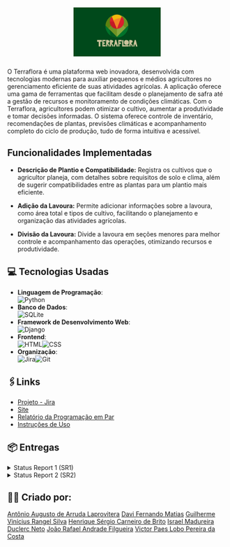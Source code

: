 <h1 align="center"> <img src="img/terraflora.jpeg" width="200"/></h1>

O Terraflora é uma plataforma web inovadora, desenvolvida com tecnologias modernas para auxiliar pequenos e médios agricultores no gerenciamento eficiente de suas atividades agrícolas. A aplicação oferece uma gama de ferramentas que facilitam desde o planejamento de safra até a gestão de recursos e monitoramento de condições climáticas.
Com o Terraflora, agricultores podem otimizar o cultivo, aumentar a produtividade e tomar decisões informadas. O sistema oferece controle de inventário, recomendações de plantas, previsões climáticas e acompanhamento completo do ciclo de produção, tudo de forma intuitiva e acessível.

## Funcionalidades Implementadas

- **Descrição de Plantio e Compatibilidade:** Registra os cultivos que o agricultor planeja, com detalhes sobre requisitos de solo e clima, além de sugerir compatibilidades entre as plantas para um plantio mais eficiente.

- **Adição da Lavoura:** Permite adicionar informações sobre a lavoura, como área total e tipos de cultivo, facilitando o planejamento e organização das atividades agrícolas.

- **Divisão da Lavoura:** Divide a lavoura em seções menores para melhor controle e acompanhamento das operações, otimizando recursos e produtividade.

## 💻 Tecnologias Usadas

- **Linguagem de Programação**:<br>![Python](https://img.shields.io/badge/Python-3776AB?style=for-the-badge&logo=python&logoColor=white)
- **Banco de Dados**:<br>![SQLite](https://img.shields.io/badge/SQLite-003B57?style=for-the-badge&logo=sqlite&logoColor=white)
- **Framework de Desenvolvimento Web**:<br>![Django](https://img.shields.io/badge/Django-092E20?style=for-the-badge&logo=django&logoColor=white)
- **Frontend**:<br>![HTML](https://img.shields.io/badge/HTML5-E34F26?style=for-the-badge&logo=html5&logoColor=white)![CSS](https://img.shields.io/badge/CSS3-1572B6?style=for-the-badge&logo=css3&logoColor=white)
- **Organização**:<br>![Jira](https://img.shields.io/badge/Jira-0052CC?style=for-the-badge&logo=jira&logoColor=white)![Git](https://img.shields.io/badge/git-%23F05033.svg?style=for-the-badge&logo=git&logoColor=white)

## 🖇️Links 
-  [Projeto - Jira](https://cesar-team-omws9jcc.atlassian.net/jira/software/projects/TRF/boards/68/backlog)
- [Site](https://terra-flora.azurewebsites.net/accounts/login/?next=/)
- [Relatório da Programação em Par](https://docs.google.com/document/d/1HrIp963lEQDZbCUSWTN_ieBdo4_9d0Spqt6ZveHgzGc/edit?usp=sharing)
- [Instruções de Uso](https://docs.google.com/document/d/1c1OgO7LOwW2Inl0H0sZEEPRcILvZiO6kl6c-bOLQv3Y/edit?usp=sharing)

## 📦 Entregas

<details>
<summary>Status Report 1 (SR1)</summary>
<ul>
    <li><a href="img/backlog.png">Print do Backlog das histórias</a></li>
    <li><a href="img/sprint1.png">Quadro da Sprint 1 com as Histórias Finalizadas</a></li>
    <li><a href="img/diagrama.png">Diagrama de Atividades</a></li>
    <li><a href="https://www.youtube.com/watch?v=F00l2z5Ead4">Screencast</a></li>
</ul>
</details>
<details>
<summary>Status Report 2 (SR2)</summary>
<ul>
    <li><a href="img/backlogSR2.png">Print do Backlog das histórias</a></li>
    <li><a href="img/sprintSR2.png">Quadro da Sprint com as Histórias Finalizadas</a></li>
    <li><a href="https://youtu.be/tzjuHoqHKk4">Screencast</a></li>
    <li><a href="https://youtu.be/7r--Qo_q-BE">Screencast testes</a></li>
</ul>
</details>

## 🙋‍♂️ Criado por:
[Antônio Augusto de Arruda Laprovitera](https://github.com/antoniolaprov)
[Davi Fernando Matias](https://github.com/DaviFernandoMatias)
[Guilherme Vinícius Rangel Silva](https://github.com/GuilhermeRangelSilva)
[Henrique Sérgio Carneiro de Brito](https://github.com/HenriqueCBrito)
[Israel Madureira Duclerc Neto](https://github.com/iduclerc)
[João Rafael Andrade Filgueira](https://github.com/JoaoRafael04)
[Victor Paes Lobo Pereira da Costa](https://github.com/VictorPaes28)

